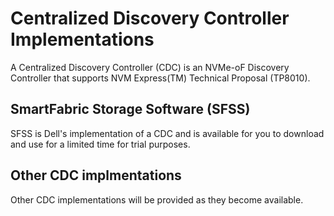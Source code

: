 # Centralized Discovery Controller Implementations

A Centralized Discovery Controller (CDC) is an NVMe-oF Discovery Controller that supports NVM Express(TM) Technical Proposal (TP8010).

## SmartFabric Storage Software (SFSS)

SFSS is Dell's implementation of a CDC and is available for you to download and use for a limited time for trial purposes.

## Other CDC implmentations

Other CDC implementations will be provided as they become available.
